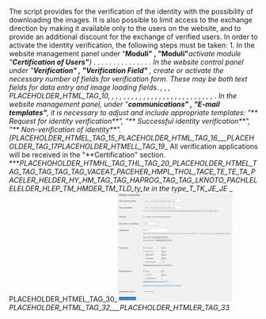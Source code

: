 The script provides for the verification of the identity with the possibility of downloading the images. It is also possible to limit access to the exchange direction by making it available only to the users on the website, and to provide an additional discount for the exchange of verified users. In order to activate the identity verification, the following steps must be taken: 1. In the website management panel under "**Moduli" , "Moduli"**_activate module "**Certification of Users"**} . . . . . . . . . . . . . . . In the website control panel under "**Verification" , "Verification Field"** , create or activate the necessary number of fields for verification form. These may be both text fields for data entry and image loading fields. , , , PLACEHOLDER_HTML_TAG_10, , , , , , , , , , , , , , , , , , , , , , , , , , , . In the website management panel, under "**communications" , "E-mail templates"**, it is necessary to adjust and include appropriate templates: "** Request for identity verification**", "** Successful identity verification**", "** Non-verification of identity**". [PLACEHOLDER_HTMEL_TAG_15_PLACEHOLDER_HTML_TAG_16___PLACEHOLDER_TAG_17_</figcaption>_PLACEHOLDER_HTMELL_TAG_19__ All verification applications will be received in the "**Certification" section. ***_PLACEHOHOLDER_HTMHL_TAG_THL_TAG_20_PLACEHOLDER_HTMEL_TAG_TAG_TAG_TAG_TAG_VACEAT_PACEHER_HMPL_THOL_TACE_TE_TE_TA_PACELER_HELDER_HY_HM_TAG_TAG_HAPROG_TAG_TAG_LKNOTO_PACHLELELELDER_HLEP_TM_HMDER_TM_TLD_ty_te in the type_T_TK_JE_JE_ _ PLACEHOLDER_HTMEL_TAG_30_<img src="../../.GitBook/assets/image (1334).png" alt="" width="232">_PLACEHOLDER_HTML_TAG_32___PLACEHOLDER_HTMLER_TAG_33_</figure>